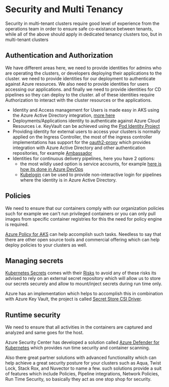 # Security and Multi Tenancy

Security in multi-tenant clusters require good level of experience from the operations team in order to ensure safe co-existance between tenants, while all of the above should apply in dedicated tenancy clusters too, but in multi-tenant clusters 



## Authentication and Authorization 

We have different areas here, we need to provide identities for admins who are operating the clusters, or developers deploying their applications to the cluster. we need to provide identities for our deployment to authenticate against Azure resources. We also need to provide identities for users accessing our applications. and finally we need to provide identities for CD pipelines so they can deploy to the cluster. all of these identities require Authorization to interact with the cluster resources or the applications. 


* Identity and Access management for Users is made easy in AKS using the Azure Active Directory integration, [more here](https://docs.microsoft.com/en-us/azure/aks/managed-aad)
* Deployments/Applications identity to authenticate against Azure Cloud Resources i.e. KeyVault can be achieved using the [Pod Identity Project](https://docs.microsoft.com/en-us/azure/aks/use-azure-ad-pod-identity)
* Providing identity for external users to access your clusters is normally applied on the Ingress Controller, the most of the ingress controller implementations has support for the [oauth2-proxy](https://github.com/oauth2-proxy/oauth2-proxy) which provides integration with Azure Active Directory and other authentication repositories, for example [Ambassador](https://www.getambassador.io/docs/latest/howtos/sso/azure/)
* Identities for continuous delivery pipelines, here you have 2 options:
  * the most wildly used option is service accounts, for example [here is how its done in Azure DevOps](https://docs.microsoft.com/en-us/azure/devops/pipelines/library/service-endpoints?view=azure-devops&tabs=yaml#sep-kuberhttps://docs.microsoft.com/en-us/azure/devops/pipelines/library/service-endpoints?view=azure-devops&tabs=yaml#sep-kuber)
  * [Kubelogin](https://github.com/Azure/kubelogin) can be used to provide non-interactive login for pipelines where the identity is in Azure Active Directory. 


## Policies 

We need to ensure that our containers comply with our organization policies such for example we can't run privileged containers or you can only pull images from specific container registries for this the need for policy engine is required.

[Azure Policy for AKS](https://docs.microsoft.com/en-us/azure/aks/use-pod-security-on-azure-policy) can help accomplish such tasks. Needless to say that there are other open source tools and commercial offering which can help deploy policies to your clusters as well. 

## Managing secrets 
[Kubernetes Secrets](https://kubernetes.io/docs/concepts/configuration/secret/https://kubernetes.io/docs/concepts/configuration/secret/) comes with their [Risks](https://kubernetes.io/docs/concepts/configuration/secret/#risks) to avoid any of these risks its advised to rely on an external secret repository which will allow us to store our secrets securely and allow to mount/inject secrets during run time only.

Azure has an implementation which helps to accomplish this in combination with Azure Key Vault, the project is called [Secret Store CSI Driver](https://kubernetes.io/docs/concepts/configuration/secret/#risks).


## Runtime security 

We need to ensure that all activities in the containers are captured and analyzed and same goes for the host. 

Azure Security Center has developed a solution called [Azure Defender for Kubernetes](https://docs.microsoft.com/en-us/azure/security-center/defender-for-kubernetes-introduction) which provides run time security and container scanning.

Also there great partner solutions with advanced functionality which can help achieve a great security posture for your clusters such as Aqua, Twist Lock, Stack Rox, and Nuvector to name a few. such solutions provide a suit of features which include Policies, Pipeline integrations, Network Policies, Run Time Security, so basically they act as one stop shop for security.


